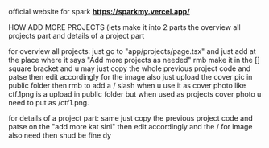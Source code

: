 official website for spark
**https://sparkmy.vercel.app/**


HOW ADD MORE PROJECTS (lets make it into 2 parts the overview all projects part and details of a project part

for overview all projects:
just go to "app/projects/page.tsx"  and just add at the place where it says "Add more projects as needed" rmb make it in the [] square bracket and u may just copy the whole previous project code and patse then edit accordingly for the image also just upload the cover pic in public folder then rmb to add a / slash when u use it as cover photo like ctf.1png is a upload in public folder but when used as projects cover photo u need to put as /ctf1.png.

for details of a project part:
same just copy the previous project code and patse on the "add more kat sini" then edit accordingly and the / for image also need then shud be fine dy

